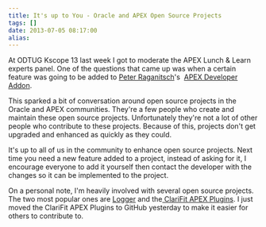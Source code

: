 ```yaml
---
title: It's up to You - Oracle and APEX Open Source Projects
tags: []
date: 2013-07-05 08:17:00
alias:
---
```


At ODTUG Kscope 13 last week I got to moderate the APEX Lunch  &amp; Learn experts panel. One of the questions that came up was  when a certain feature was going to be added to [Peter Raganitsch](http://www.oracle-and-apex.com/)'s&nbsp; [APEX Developer Addon](http://apex.oracle.com/pls/apex/f?p=APEX_DEVELOPER_ADDON:ABOUT:0:::::).

This  sparked a bit of conversation around open source projects in the Oracle  and APEX communities. They're a few people who create and maintain  these open source projects. Unfortunately they're not a lot of other  people who contribute to these projects. Because of this, projects don't  get upgraded and enhanced as quickly as they could.

It's  up to all of us in the community to enhance open source projects. Next  time you need a new feature added to a project, instead of asking for  it, I encourage everyone to add it yourself then contact the developer  with the changes so it can be implemented to the project.

On a personal note, I'm heavily involved with several open source projects. The two most popular ones are [Logger](https://github.com/tmuth/Logger---A-PL-SQL-Logging-Utility) and the[ ClariFit APEX Plugins](https://github.com/ClariFit/apex_plugins). I just moved the ClariFit APEX Plugins to GitHub yesterday to make it easier for others to contribute to.